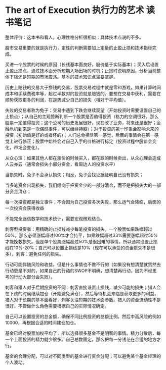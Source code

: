 # The art of Execution 执行力的艺术 读书笔记

整体评价：这本书和看人，心理性格分析很相似；具体技术点说的不多。

股市交易重要的就是执行力，定性的判断需要加上定量的止盈止损和技术指标完成。

买进一个股票的时候的原因（长线基本面良好，股价低于实际基本）；买入后设置止盈止损点，通过技术面分析短期入场出场的时机；止损时说明原因，分析当前整体下降还是短期的市场震荡。基本的技术知识点需要掌握。

历史上赔钱的交易大于挣钱的交易，股票交易过程中就是零和游戏，如果计算时间成本和手续费税率等，超过半数对的投资就是赔钱的。要想在交易中获利，需要在顺势获取更多的利润，在逆势减少自己的损失（相对于平均值）。

失败的交易者称为兔子：交易中遇到下跌会继续观望（开始投资时需要设置自己的止损点）；从自己的主观臆断判断一个股票是否值得投资（格力的空调很好，那么股票一定值得投资；这个公司的历史发展很好，现在改了业务，将来还是很好；金融危机到来是一次偶然事件，可以继续持股）；对于投资的第一印象会影响未来的投资（初始值是好的或者坏的）；人们总会相信第一感觉，后面的事情会在第一感觉上进行修正；股票中始终会对自己入手的价格进行标定（投资过程中股价会变化，市场会变化）。

从众心理：如果其他人都在涨价的时候买入，都在跌的时候卖出，从众心理会造成人云亦云（通常会损失小部分资金，看周边人的投资水平）

当损失时，兔子不会承认损失；相反，兔子会找证据证明自己没有损失；

当多笔资金出现损失，我们倾向于把资金少的一部分清仓，而不是把损失大的一部分资金清仓；

每一次投资都是独立事件；不会因为自己投资多次失败，那么运气会降临，后面的一次投资会获得收益

不能完全迷信数学和技术统计，需要宏观微观结合。

刺客型投资者：用精确的止损线减少每笔投资的损失。一个股票如果跌幅超过50%，那么必须涨幅超过100%才会持平，如果跌幅超过33%需要涨幅超过50%才能挽救损失。但是单个股票涨幅超过50%是很困难的事情。所以通常设置止损线在10%-20%；自己可以设置止损线是10%（现在可以承受的资金损失不是很多）。刺客：避免任何的损失。

行动可能伴随风险和收益，但是什么事情也不做不行的（如果没有想清楚就贸然去行动更是不对的，如果自己的行动的SWOP不明确，想清楚再行动，因为不经思考的行动大部分会失败）。

刺客和猎人对于后期投资的不同：刺客直接设置止损线，减少可能的损失；猎人会在下跌的时候继续加仓（开始避免满仓），然后等待机会来临是获取更多的利益。猎人对于长期的基本面看好，刺客关注短期的技术面参数。猎人的资金流动性不是很好。不管做什么角色需要根据自己的实际情况确定。

自己可以设置投资的总金额，确保不同比例投资的总额比例。然后中高风险的例如10000，再根据合适的时间建仓加仓。

基金已经对股票加权平均了，所以选择很多基金不是明智的事情。精力分散后，每一个上面投资的精力就少很多。自己总数固定，那么把每一分钱花在合适的地方才行。

基金的合理分配，可以对不同类型的基金进行资金分配；可以避免某个基金经理的个人波动。
